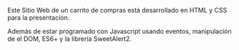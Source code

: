Este Sitio Web de un carrito de compras está desarrollado en HTML y CSS para la presentación.

Además de estar programado con Javascript usando eventos, manipulación de el DOM, ES6+ y
la librería SweetAlert2.